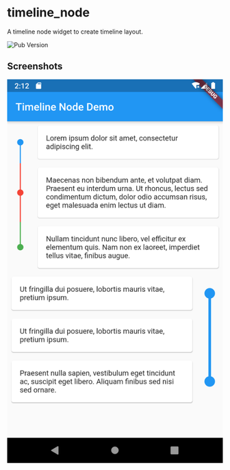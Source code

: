 # timeline_node

A timeline node widget to create timeline layout.

![Pub Version](https://img.shields.io/pub/v/timeline_node.svg)

## Screenshots

![Android Screenshot](./screenshot_android.png)
